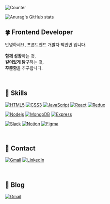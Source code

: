 ![Counter](https://visitor-badge.glitch.me/badge?page_id=blueline1318.visitor-badge)

<!--Status-->
![Anurag's GitHub stats](https://github-readme-stats.vercel.app/api?username=blueline1984&show_icons=true&theme=vue)

## 🍀 Frontend Developer
안녕하세요, 프론트엔드 개발자 백인빈 입니다.
<br/><br/>
**함께 성장**하는 것, <br/>**깊이있게 탐구**하는 것, <br/>**꾸준함**을 추구합니다.

<br/>

## 🧤 Skills
<!--Skill Badge-->
[![HTML5](https://img.shields.io/badge/HTML5-E34F26?style=flat-square&logo=HTML5&logoColor=white)](https://dev.w3.org/html5/spec-LC/)
[![CSS3](https://img.shields.io/badge/CSS3-1572b6?style=flat-square&logo=CSS3&logoColor=white)](https://www.w3.org/Style/CSS/Overview.en.html)
[![JavaScript](https://img.shields.io/badge/JavaScript-F7DF1E?style=flat-square&logo=JavaScript&logoColor=white)](https://www.ecma-international.org/publications-and-standards/standards/ecma-262/)
[![React](https://img.shields.io/badge/React-61DAFB?style=flat-square&logo=React&logoColor=white)](https://ko.reactjs.org/)
[![Redux](https://img.shields.io/badge/Redux-764ABC?style=flat-square&logo=Redux&logoColor=white)](https://ko.redux.js.org/)

[![Nodejs](https://img.shields.io/badge/Node.js-339933?style=flat-square&logo=Node.js&logoColor=white)](https://nodejs.org/ko/)
[![MongoDB](https://img.shields.io/badge/MongoDB-47A248?style=flat-square&logo=MongoDB&logoColor=white)](https://www.mongodb.com/)
[![Express](https://img.shields.io/badge/Express-000000?style=flat-square&logo=Express&logoColor=white)](https://expressjs.com/ko/)

[![Slack](https://img.shields.io/badge/Slack-4A154B?style=flat-square&logo=Slack&logoColor=white)](https://slack.com/intl/ko-kr/)
[![Notion](https://img.shields.io/badge/Notion-000000?style=flat-square&logo=Notion&logoColor=white)](https://www.notion.so/)
[![Figma](https://img.shields.io/badge/Figma-F24E1E?style=flat-square&logo=Figma&logoColor=white)](https://www.figma.com/)


<br/>

## 🧩 Contact
  [![Gmail](https://img.shields.io/badge/blueline1318@gmail.com-EA4335?flat-square,&logo=Gmail&logoColor=white)](mailto:blueline1318@gmail.com)
  [![LinkedIn](https://img.shields.io/badge/LinkedIn-0A66C2?style=flat-square,&logo=LinkedIn&logoColor=white)](https://www.linkedin.com/in/inbeen-baik-34045a248/)

<br/>

## 🍏 Blog
[![Gmail](https://img.shields.io/badge/https://whitebeen.tistory.com-000000?flat-square,&logo=Tistory&logoColor=white)](https://whitebeen.tistory.com/)
